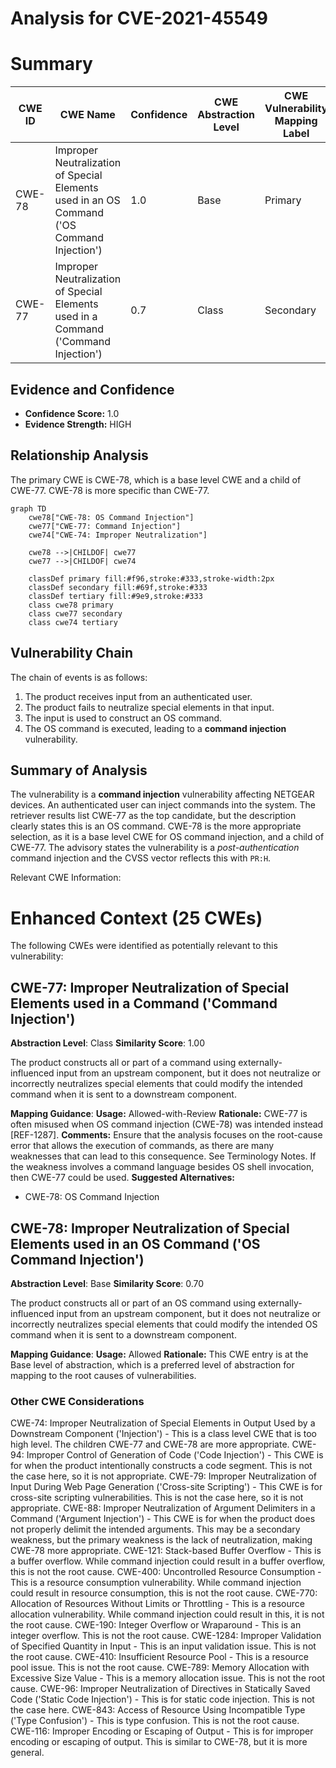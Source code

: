 # Analysis for CVE-2021-45549

# Summary
| CWE ID | CWE Name | Confidence | CWE Abstraction Level | CWE Vulnerability Mapping Label | CWE-Vulnerability Mapping Notes |
|---|---|---|---|---|---|
| CWE-78 | Improper Neutralization of Special Elements used in an OS Command ('OS Command Injection') | 1.0 | Base | Primary | Allowed |
| CWE-77 | Improper Neutralization of Special Elements used in a Command ('Command Injection') | 0.7 | Class | Secondary | Allowed-with-Review |

## Evidence and Confidence

*   **Confidence Score:** 1.0
*   **Evidence Strength:** HIGH

## Relationship Analysis
The primary CWE is CWE-78, which is a base level CWE and a child of CWE-77.
CWE-78 is more specific than CWE-77.

```mermaid
graph TD
    cwe78["CWE-78: OS Command Injection"]
    cwe77["CWE-77: Command Injection"]
    cwe74["CWE-74: Improper Neutralization"]

    cwe78 -->|CHILDOF| cwe77
    cwe77 -->|CHILDOF| cwe74

    classDef primary fill:#f96,stroke:#333,stroke-width:2px
    classDef secondary fill:#69f,stroke:#333
    classDef tertiary fill:#9e9,stroke:#333
    class cwe78 primary
    class cwe77 secondary
    class cwe74 tertiary
```

## Vulnerability Chain
The chain of events is as follows:
1.  The product receives input from an authenticated user.
2.  The product fails to neutralize special elements in that input.
3.  The input is used to construct an OS command.
4.  The OS command is executed, leading to a **command injection** vulnerability.

## Summary of Analysis
The vulnerability is a **command injection** vulnerability affecting NETGEAR devices. An authenticated user can inject commands into the system.
The retriever results list CWE-77 as the top candidate, but the description clearly states this is an OS command.
CWE-78 is the more appropriate selection, as it is a base level CWE for OS command injection, and a child of CWE-77.
The advisory states the vulnerability is a *post-authentication* command injection and the CVSS vector reflects this with `PR:H`.

Relevant CWE Information:

# Enhanced Context (25 CWEs)
The following CWEs were identified as potentially relevant to this vulnerability:

## CWE-77: Improper Neutralization of Special Elements used in a Command ('Command Injection')
**Abstraction Level**: Class
**Similarity Score**: 1.00

The product constructs all or part of a command using externally-influenced input from an upstream component, but it does not neutralize or incorrectly neutralizes special elements that could modify the intended command when it is sent to a downstream component.

**Mapping Guidance**:
**Usage:** Allowed-with-Review
**Rationale:** CWE-77 is often misused when OS command injection (CWE-78) was intended instead [REF-1287].
**Comments:** Ensure that the analysis focuses on the root-cause error that allows the execution of commands, as there are many weaknesses that can lead to this consequence. See Terminology Notes. If the weakness involves a command language besides OS shell invocation, then CWE-77 could be used.
**Suggested Alternatives:**
- CWE-78: OS Command Injection

## CWE-78: Improper Neutralization of Special Elements used in an OS Command ('OS Command Injection')
**Abstraction Level**: Base
**Similarity Score**: 0.70

The product constructs all or part of an OS command using externally-influenced input from an upstream component, but it does not neutralize or incorrectly neutralizes special elements that could modify the intended OS command when it is sent to a downstream component.

**Mapping Guidance**:
**Usage:** Allowed
**Rationale:** This CWE entry is at the Base level of abstraction, which is a preferred level of abstraction for mapping to the root causes of vulnerabilities.

### Other CWE Considerations
CWE-74: Improper Neutralization of Special Elements in Output Used by a Downstream Component ('Injection') - This is a class level CWE that is too high level. The children CWE-77 and CWE-78 are more appropriate.
CWE-94: Improper Control of Generation of Code ('Code Injection') - This CWE is for when the product intentionally constructs a code segment. This is not the case here, so it is not appropriate.
CWE-79: Improper Neutralization of Input During Web Page Generation ('Cross-site Scripting') - This CWE is for cross-site scripting vulnerabilities. This is not the case here, so it is not appropriate.
CWE-88: Improper Neutralization of Argument Delimiters in a Command ('Argument Injection') - This CWE is for when the product does not properly delimit the intended arguments. This may be a secondary weakness, but the primary weakness is the lack of neutralization, making CWE-78 more appropriate.
CWE-121: Stack-based Buffer Overflow - This is a buffer overflow. While command injection could result in a buffer overflow, this is not the root cause.
CWE-400: Uncontrolled Resource Consumption - This is a resource consumption vulnerability. While command injection could result in resource consumption, this is not the root cause.
CWE-770: Allocation of Resources Without Limits or Throttling - This is a resource allocation vulnerability. While command injection could result in this, it is not the root cause.
CWE-190: Integer Overflow or Wraparound - This is an integer overflow. This is not the root cause.
CWE-1284: Improper Validation of Specified Quantity in Input - This is an input validation issue. This is not the root cause.
CWE-410: Insufficient Resource Pool - This is a resource pool issue. This is not the root cause.
CWE-789: Memory Allocation with Excessive Size Value - This is a memory allocation issue. This is not the root cause.
CWE-96: Improper Neutralization of Directives in Statically Saved Code ('Static Code Injection') - This is for static code injection. This is not the case here.
CWE-843: Access of Resource Using Incompatible Type ('Type Confusion') - This is type confusion. This is not the root cause.
CWE-116: Improper Encoding or Escaping of Output - This is for improper encoding or escaping of output. This is similar to CWE-78, but it is more general.